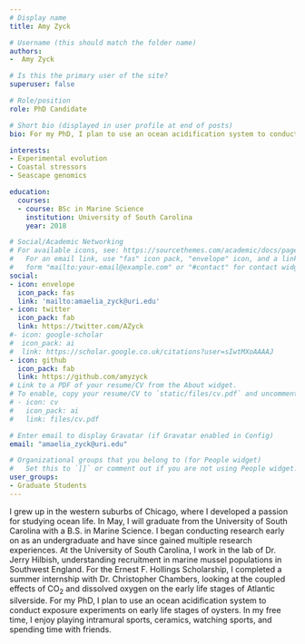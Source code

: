 ```yaml
---
# Display name
title: Amy Zyck

# Username (this should match the folder name)
authors:
-  Amy Zyck

# Is this the primary user of the site?
superuser: false

# Role/position
role: PhD Candidate

# Short bio (displayed in user profile at end of posts)
bio: For my PhD, I plan to use an ocean acidification system to conduct exposure experiments on early life stages of oysters.

interests:
- Experimental evolution
- Coastal stressors
- Seascape genomics

education:
  courses:
  - course: BSc in Marine Science
    institution: University of South Carolina
    year: 2018

# Social/Academic Networking
# For available icons, see: https://sourcethemes.com/academic/docs/page-builder/#icons
#   For an email link, use "fas" icon pack, "envelope" icon, and a link in the
#   form "mailto:your-email@example.com" or "#contact" for contact widget.
social:
- icon: envelope
  icon_pack: fas
  link: 'mailto:amaelia_zyck@uri.edu'
- icon: twitter
  icon_pack: fab
  link: https://twitter.com/AZyck
#- icon: google-scholar
#  icon_pack: ai
#  link: https://scholar.google.co.uk/citations?user=sIwtMXoAAAAJ
- icon: github
  icon_pack: fab
  link: https://github.com/amyzyck
# Link to a PDF of your resume/CV from the About widget.
# To enable, copy your resume/CV to `static/files/cv.pdf` and uncomment the lines below.
# - icon: cv
#   icon_pack: ai
#   link: files/cv.pdf

# Enter email to display Gravatar (if Gravatar enabled in Config)
email: "amaelia_zyck@uri.edu"

# Organizational groups that you belong to (for People widget)
#   Set this to `[]` or comment out if you are not using People widget.
user_groups:
- Graduate Students
---
```


I grew up in the western suburbs of Chicago, where I developed a passion for studying ocean life. In May, I will graduate from the University of South Carolina with a B.S. in Marine Science. I began conducting research early on as an undergraduate and have since gained multiple research experiences. At the University of South Carolina, I work in the lab of Dr. Jerry Hilbish, understanding recruitment in marine mussel populations in Southwest England. For the Ernest F. Hollings Scholarship, I completed a summer internship with Dr. Christopher Chambers, looking at the coupled effects of CO<sub>2</sub> and dissolved oxygen on the early life stages of Atlantic silverside. For my PhD, I plan to use an ocean acidification system to conduct exposure experiments on early life stages of oysters. In my free time, I enjoy playing intramural sports, ceramics, watching sports, and spending time with friends.